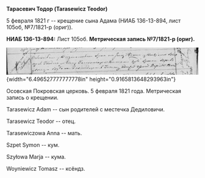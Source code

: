 **Тарасевич Тодор (Tarasewicz Teodor)**

5 февраля 1821 г -- крещение сына Адама (НИАБ 136-13-894, лист 105об,
№7/1821-р (ориг)).

**НИАБ 136-13-894:** Лист 105об. **Метрическая запись №7/1821-р
(ориг).**

![](./media/3731d0f82982dd79b3f3cb9de7dc40966fa6e47e.png){width="6.496527777777778in"
height="0.9165813648293963in"}

Осовская Покровская церковь. 5 февраля 1821 года. Метрическая запись о
крещении.

Tarasewicz Adam -- сын родителей с местечка Дедиловичи.

Tarasewicz Teodor -- отец.

Tarasewiczowa Anna -- мать.

Szpet Symon -- кум.

Szyłowa Marja -- кума.

Woyniewicz Tomasz -- ксёндз.
